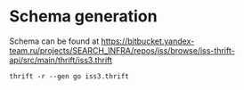 # Schema generation

Schema can be found at https://bitbucket.yandex-team.ru/projects/SEARCH_INFRA/repos/iss/browse/iss-thrift-api/src/main/thrift/iss3.thrift

    thrift -r --gen go iss3.thrift
